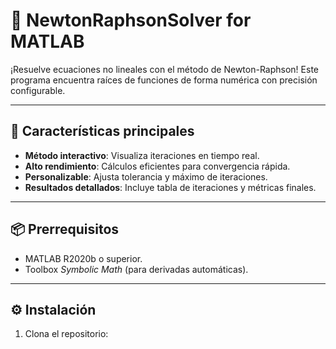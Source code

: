 # 🚀 NewtonRaphsonSolver for MATLAB

¡Resuelve ecuaciones no lineales con el método de Newton-Raphson! Este programa encuentra raíces de funciones de forma numérica con precisión configurable.

---

## 🌟 Características principales
- **Método interactivo**: Visualiza iteraciones en tiempo real.
- **Alto rendimiento**: Cálculos eficientes para convergencia rápida.
- **Personalizable**: Ajusta tolerancia y máximo de iteraciones.
- **Resultados detallados**: Incluye tabla de iteraciones y métricas finales.

---

## 📦 Prerrequisitos
- MATLAB R2020b o superior.
- Toolbox *Symbolic Math* (para derivadas automáticas).

---

## ⚙️ Instalación
1. Clona el repositorio:
